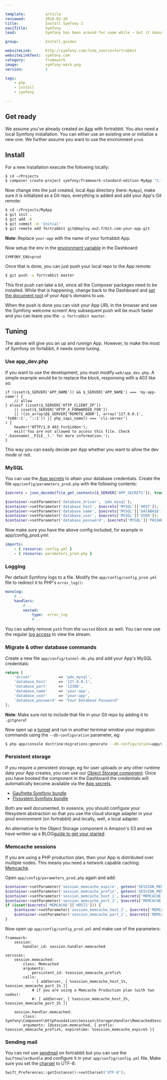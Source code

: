 ```yaml
---

template:         article
reviewed:         2016-02-20
title:            Install Symfony 2
naviTitle:        Symfony
lead:             Symfony has been around for some while — but it doesn't look old. Learn how to install and tune Symfony 2 on fortrabbit.

group:            Install_guides

websiteLink:      http://symfony.com/?utm_source=fortrabbit
websiteLinkText:  symfony.com
category:         framework
image:            symfony-mark.png
version:          2

tags:
    - php
    - install
    - symfony

---
```



## Get ready

We assume you've already created an [App](app) with fortrabbit. You also need a local Symfony installation. You can either use an existing one or initialize a new one. We further assume you want to use the environment `prod`.


## Install

For a new installation execute the following locally:

```bash
$ cd ~/Projects
$ composer create-project symfony/framework-standard-edition MyApp "2.7.*"
```

Now change into the just created, local App directory (here: `MyApp`), make sure it is initialized as a Git repo, everything is added and add your App's Git remote:

```bash
$ cd ~/Projects/MyApp
$ git init .
$ git add -A
$ git commit -m 'Initial'
$ git remote add fortrabbit git@deploy.eu2.frbit.com:your-app.git
```

**Note**: Replace `your-app` with the name of your fortrabbit App.

Now setup the env in the [environment variable](/env-vars) in the Dashboard:

```
SYMFONY_ENV=prod
```

Once that is done, you can just push your local repo to the App remote:

```bash
$ git push -u fortrabbit master
```

This first push can take a bit, since all the Composer packages need to be installed. While that is happening, change back to the Dashboard and [set the document root](/domains#toc-set-a-custom-root-path) of your App's domains to `web`.

When the push is done you can visit your App URL in the browser and see the Symfony welcome screen! Any subsequent push will be much faster and you can leave you the `-u fortrabbit master`.

## Tuning

The above will give you an up and runnign App. However, to make the most of Symfony on fortabbit, it needs some tuning.

### Use app_dev.php

If you want to use the development, you must modify `web/app_dev.php`. A simple example would be to replace the block, responsing with a 403 like so:

```
if (isset($_SERVER['APP_NAME']) && $_SERVER['APP_NAME'] === 'my-app-name') {
    // allow
} elseif (isset($_SERVER['HTTP_CLIENT_IP'])
    || isset($_SERVER['HTTP_X_FORWARDED_FOR'])
    || !(in_array(@$_SERVER['REMOTE_ADDR'], array('127.0.0.1', 'fe80::1', '::1')) || php_sapi_name() === 'cli-server')
) {
    header('HTTP/1.0 403 Forbidden');
    exit('You are not allowed to access this file. Check '.basename(__FILE__).' for more information.');
}
```

This way you can easily decide per App whether you want to allow the dev mode or not.

### MySQL

You can use the [App secrets](secrets) to attain your database credentials. Create the file `app/config/parameters_prod.php` with the following contents:

```php
$secrets = json_decode(file_get_contents($_SERVER['APP_SECRETS']), true);

$container->setParameter('database_driver', 'pdo_mysql');
$container->setParameter('database_host', $secrets['MYSQL']['HOST']);
$container->setParameter('database_name', $secrets['MYSQL']['DATABASE']);
$container->setParameter('database_user', $secrets['MYSQL']['USER']);
$container->setParameter('database_password', $secrets['MYSQL']['PASSWORD']);
```

Now make sure you have the above config included, for example in app/config_prod.yml:

```yaml
imports:
    - { resource: config.yml }
    - { resource: parameters_prod.php }
```

### Logging

Per default Symfony logs to a file. Modify the `app/config/config_prod.yml` file to redirect it to PHP's `error_log()`:

``` yaml
monolog:
    # ..
    handlers:
        # ..
        nested:
            type:  error_log
            # ..
```

You can safely remove `path` from the `nested` block as well. You can now use the regular [log access](logging) to view the stream.

### Migrate & other database commands

Create a new file `app/config/tunnel-db.php` and add your App's MySQL credentials:

```php
return [
    'driver'            => 'pdo_mysql',
    'database_host'     => '127.0.0.1',
    'database_port'     => '13306',
    'database_name'     => 'your-app',
    'database_user'     => 'your-app',
    'database_password' => "Your Database Password"
];
```

**Note**: Make sure not to include that file in your Git repo by adding it to `.gitgnore`!

Now open up a [tunnel](/mysql#toc-shell-tunnel-mysql) and run in another terminal window your migration commands using the `--db-configuration` parameter, eg:

```bash
$ php app/console doctrine:migrations:generate --db-configuration=app/config/tunnel-db.php
```

### Persistent storage

If you require a persistent storage, eg for user uploads or any other runtime data your App creates, you can use our [Object Storage component](/object-storage). Once you have booked the component in the Dashboard the credentials will automatically become available via the [App secrets](/secrets).

* [Gaufrette Symfony bundle](https://github.com/KnpLabs/KnpGaufretteBundle)
* [Flysystem Symfony bundle](https://github.com/1up-lab/OneupFlysystemBundle)

Both are well documented. In essence, you should configure your filesystem abstraction so that you use the cloud storage adapter in your prod environment (on fortrabbit) and locally, well, a local adapter.

An alternative to the Object Storage component is Amazon's S3 and we have written up a BLOG[guide to get your started](new-app-cloud-storage-s3).

### Memcache sessions

If you are using a PHP production plan, then your App is distributed over multiple nodes. This means you need a network capable caching: [Memcache](memcache).

Open `app/config/parameters_prod.php` again and add:

```php
$container->setParameter('session_memcache_expire', getenv('SESSION_MEMCACHE_EXPIRE') ?: 86400);
$container->setParameter('session_memcache_prefix', getenv('SESSION_MEMCACHE_PREFIX') ?: 'ez_');
$container->setParameter('session_memcache_host_1', $secrets['MEMCACHE']['HOST1']);
$container->setParameter('session_memcache_port_1', $secrets['MEMCACHE']['PORT1']);
if (isset($secrets['MEMCACHE']['HOST2'])) {
    $container->setParameter('session_memcache_host_2', $secrets['MEMCACHE']['HOST2']);
    $container->setParameter('session_memcache_port_2', $secrets['MEMCACHE']['PORT2']);
}
```

Now open up `app/config/config_prod.yml` and make use of the parameters:

```
framework:
    session:
        handler_id: session.handler.memcached

services:
    session.memcached:
        class: Memcached
        arguments:
            persistent_id: %session_memcache_prefix%
        calls:
            - [ addServer, [ %session_memcache_host_1%, %session_memcache_port_1% ]]
            # if you are using a Memcache Production plan (with two nodes):
            #- [ addServer, [ %session_memcache_host_2%, %session_memcache_port_2% ]]

    session.handler.memcached:
        class:     Symfony\Component\HttpFoundation\Session\Storage\Handler\MemcachedSessionHandler
        arguments: [@session.memcached, { prefix: %session_memcache_prefix%, expiretime: %session_memcache_expire% }]
```

### Sending mail

You can not use [sendmail](quirks#toc-mailing) on fortrabbit but you can use the `SwiftmailerBundle` and configure it in your `app/config/config.yml` file. Make sure you set the [charset](encoding) to UTF-8:

```php
Swift_Preferences::getInstance()->setCharset('UTF-8');
```
